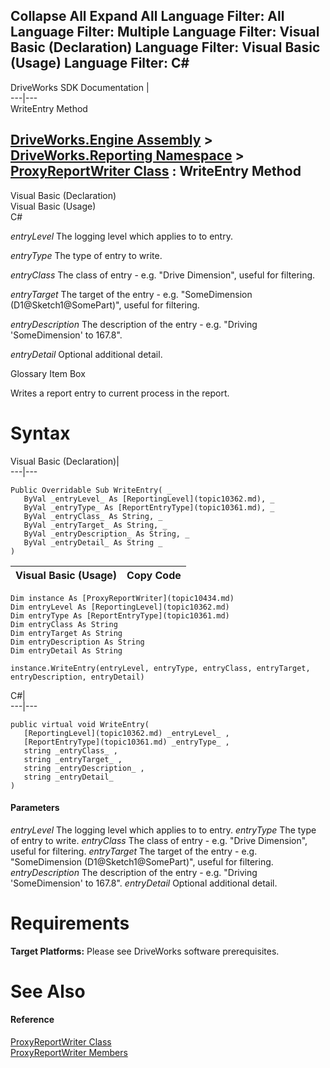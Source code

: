        

 Collapse All Expand All  Language Filter: All  Language Filter: Multiple  Language Filter: Visual Basic (Declaration) Language Filter: Visual Basic (Usage) Language Filter: C#  
---  
DriveWorks SDK Documentation  |   
---|---  
WriteEntry Method   
  
[DriveWorks.Engine Assembly](topic2156.md) > [DriveWorks.Reporting Namespace](topic10334.md) > [ProxyReportWriter Class](topic10434.md) : WriteEntry Method  
---  
  
Visual Basic (Declaration)    
Visual Basic (Usage)    
C# 

_entryLevel_
    The logging level which applies to to entry.

_entryType_
    The type of entry to write.

_entryClass_
    The class of entry - e.g. "Drive Dimension", useful for filtering.

_entryTarget_
    The target of the entry - e.g. "SomeDimension (D1@Sketch1@SomePart)", useful for filtering.

_entryDescription_
    The description of the entry - e.g. "Driving 'SomeDimension' to 167.8".

_entryDetail_
    Optional additional detail.

Glossary Item Box

Writes a report entry to current process in the report. 

# Syntax

Visual Basic (Declaration)|   
---|---  
      
    
    Public Overridable Sub WriteEntry( _
       ByVal _entryLevel_ As [ReportingLevel](topic10362.md), _
       ByVal _entryType_ As [ReportEntryType](topic10361.md), _
       ByVal _entryClass_ As String, _
       ByVal _entryTarget_ As String, _
       ByVal _entryDescription_ As String, _
       ByVal _entryDetail_ As String _
    )   
  
Visual Basic (Usage)| Copy Code  
---|---  
      
    
    Dim instance As [ProxyReportWriter](topic10434.md)
    Dim entryLevel As [ReportingLevel](topic10362.md)
    Dim entryType As [ReportEntryType](topic10361.md)
    Dim entryClass As String
    Dim entryTarget As String
    Dim entryDescription As String
    Dim entryDetail As String
     
    instance.WriteEntry(entryLevel, entryType, entryClass, entryTarget, entryDescription, entryDetail)  
  
C#|   
---|---  
      
    
    public virtual void WriteEntry( 
       [ReportingLevel](topic10362.md) _entryLevel_ ,
       [ReportEntryType](topic10361.md) _entryType_ ,
       string _entryClass_ ,
       string _entryTarget_ ,
       string _entryDescription_ ,
       string _entryDetail_
    )  
  
#### Parameters

 _entryLevel_
    The logging level which applies to to entry.
_entryType_
    The type of entry to write.
_entryClass_
    The class of entry - e.g. "Drive Dimension", useful for filtering.
_entryTarget_
    The target of the entry - e.g. "SomeDimension (D1@Sketch1@SomePart)", useful for filtering.
_entryDescription_
    The description of the entry - e.g. "Driving 'SomeDimension' to 167.8".
_entryDetail_
    Optional additional detail.

# Requirements

**Target Platforms:** Please see DriveWorks software prerequisites.

# See Also

#### Reference

[ProxyReportWriter Class](topic10434.md)   
[ProxyReportWriter Members](topic10435.md)


